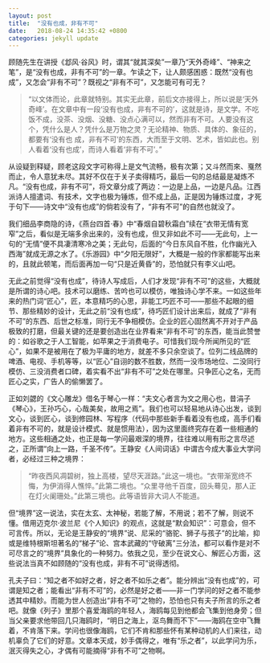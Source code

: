 ```yaml
---
layout: post
title:  "没有也成，非有不可"
date:   2018-08-24 14:35:42 +0800
categories: jekyll update
---
```


顾随先生在讲授《邶风·谷风》时，谓其“就其深矣”一章乃“天外奇峰”、“神来之笔”，是“没有也成，非有不可”的一章。乍读之下，让人颇感困惑：既然“没有也成”，又怎会“非有不可”？既视之“非有不可”，又怎能可有可无？

> “以文体而论，此章就特别。其实无此章，前后文亦接得上，所以说是‘天外奇峰’。在文章中有一段‘没有也成，非有不可的’，这就是诗，是文学。不吃饭不成，没茶、没烟、没糖、没点心满可以，然而非有不可。人要没有这个，凭什么是人？凭什么是万物之灵？无论精神、物质、具体的、象征的，都要有‘没有也 成，非有不可’的东西，大而至于文明、艺术，皆如此也。别人看着‘没有也成’，而诗人看着‘非有不可’。”

从设疑到释疑，顾老这段文字可称得上是文气流畅，极有次第；又斗然而來、戛然而止，令人意犹未尽。其好不仅在于关子卖得精巧，最后一句的总结最是凝炼不凡。“没有也成，非有不可”，将文章分成了两边：一边是上品，一边是凡品。江西派诗人擅遣词、有技术，文字也极为锤炼，但不成上品，正是因为锤炼过度，才死于句下——诗文中“没有也成”的倘若没有了，“非有不可”的自然也就没了。

我们细品李商隐的诗，《燕台四首·春》中“春烟自碧秋霜白”续在“衣带无情有宽窄”之后，看似是无端多余出来的，没有也成，但又非如此不可——无此句，上一句的“无情”便不具凄清寒冷之美；无此句，后面的“今日东风自不胜，化作幽光入西海”就成无源之水了。《乐游园》中“夕阳无限好”，大概是一般的作家都能写出来的，且就此顿笔，而后面再加一句“只是近黄昏”的，恐怕就只有李义山吧。

无此之前觉得“没有也成”，待诗人写成后，人们才发现“非有不可”的这些，大概就是所谓的诗心吧。技术可以磨练、苦吟也可以模仿，唯独诗心学不来。一如这些年来的热门词“匠心”，匠，本意精巧的心思，非能工巧匠不可——那些不起眼的细节、那些精妙的设计，无此之前“没有也成”，待巧匠们设计出来后，就成了“非有不可”的东西、后世之标准，同行无不争相模仿。企业的匠心固然离不开对于产品极致的打磨，但最关键的还是要创造出在业界看来“非有不可”的东西，能当此赞誉的：如谷歌之于人工智能，如苹果之于消费电子。可惜我们现今所闻所见的“匠心”，如果不是被用在了极为平庸的地方，就差不多只余空谈了。位列二线品牌的啤酒、电视、手机等等，以“匠心”自诩的数不胜数，然而一没市场地位、二没同行模仿、三没消费者口碑，着实看不出“非有不可”之处在哪里。只争匠心之名，无而匠心之实，广告人的偷懒罢了。

正如刘勰的《文心雕龙》借名于琴心一样：“夫文心者言为文之用心也，昔涓子《琴心》，王孙巧心，心哉美矣，故用之焉”。我们也可以轻易地从诗心出发，谈到文心，谈到匠心，谈到修园林、写程序（代码中那些新手看着没有也成，高手们看着非有不可的，就是设计模式、就是惯用法），因为这里面终究存在着一些相通的地方。这些相通之处，也正是每一学问最艰深的境界，往往难以用有形之言尽述之，正所谓“向上一路，千圣不传”。王静安《人间词话》中谓古今成大事业大学问者，必经过三种之境界：

> “昨夜西风凋碧树，独上高楼，望尽天涯路。”此这一境也。“衣带渐宽终不悔，为伊消得人憔悴。”此第二境也。“众里寻他千百度，回头蓦见，那人正在灯火阑珊处。”此第三境也。此等语皆非大词人不能道。

但“境界”这一说法，实在太玄、太神秘，若能了解，不用说；若不了解，则说不懂。借用迈克尔·波兰尼《个人知识》的观点，这就是“默会知识”：可意会，但不可言传。所以，无论是王静安的“境界”说、尼采的“骆驼、狮子与孩子”的比喻，抑或是维特根斯坦著名的“梯子”论、宫本武藏的“守破离”三分法，都可以看作是对不可尽言之的“境界”具象化的一种努力。依我之见，至少在说文心、解匠心方面，这些说法当真不如顾随的“没有也成，非有不可”说得透彻。

孔夫子曰：“知之者不如好之者，好之者不如乐之者”。能分辨出“没有也成”的，可谓是知之者；能看出“非有不可”的，必然是好之者——非一门学问的好之者不能参透其中精妙。而能为世人创造出“非有不可”之物的，恐怕也只有夫子所言的乐之者吧。就像《列子》里那个喜爱海鸥的年轻人，海鸥每见到他都会飞集到他身旁；但当父亲要求他带回几只海鸥时，“明日之海上，沤鸟舞而不下”——海鸥在空中飞舞着，不肯落下来。学问也很像海鸥，它们不肯和那些怀有某种动机的人们来往，动机辜负了它们的好意。文章本天成，妙手偶得之，唯有“乐之者”，以此学问为乐，泯灭得失之心，才偶有可能摘得“非有不可”之物啊。

[jekyll-docs]: https://jekyllrb.com/docs/home
[jekyll-gh]:   https://github.com/jekyll/jekyll
[jekyll-talk]: https://talk.jekyllrb.com/
